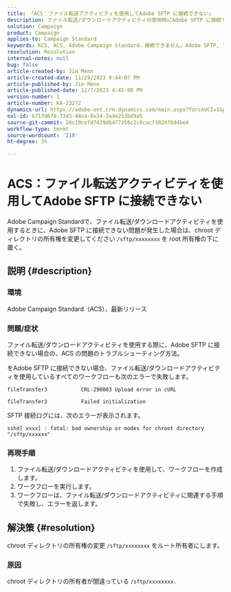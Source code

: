 ```yaml
---
title: 「ACS：ファイル転送アクティビティを使用してAdobe SFTP に接続できない」
description: ファイル転送/ダウンロードアクティビティの使用時にAdobe SFTP に接続できないAdobe Campaign Standardの問題を解決する方法を説明します。
solution: Campaign
product: Campaign
applies-to: Campaign Standard
keywords: KCS, ACS, Adobe Campaign Standard，接続できません，Adobe SFTP, ファイル転送，ダウンロード，エラー，CRL-290003, cURL, トラブルシューティング
resolution: Resolution
internal-notes: null
bug: false
article-created-by: Jim Menn
article-created-date: 11/29/2023 9:44:07 PM
article-published-by: Jim Menn
article-published-date: 12/7/2023 4:45:08 PM
version-number: 1
article-number: KA-23272
dynamics-url: https://adobe-ent.crm.dynamics.com/main.aspx?forceUCI=1&pagetype=entityrecord&etn=knowledgearticle&id=e39cbc69-008f-ee11-8179-6045bd006268
exl-id: 6717d678-7345-48c4-8e34-3a4e253bd9a5
source-git-commit: 20c19cefd7439db477356c2c8cacf3024f6d4be4
workflow-type: tm+mt
source-wordcount: '219'
ht-degree: 3%

---
```


# ACS：ファイル転送アクティビティを使用してAdobe SFTP に接続できない


Adobe Campaign Standardで、ファイル転送/ダウンロードアクティビティを使用するときに、Adobe SFTP に接続できない問題が発生した場合は、chroot ディレクトリの所有権を変更してください `/sftp/xxxxxxxx` を root 所有権の下に置く。

## 説明 {#description}


### 環境

Adobe Campaign Standard（ACS）、最新リリース



### 問題/症状

ファイル転送/ダウンロードアクティビティを使用する際に、Adobe SFTP に接続できない場合の、ACS の問題のトラブルシューティング方法。

をAdobe SFTP に接続できない場合、ファイル転送/ダウンロードアクティビティを使用しているすべてのワークフローも次のエラーで失敗します。




```
fileTransfer3           CRL-290003 Upload error in cURL 

fileTransfer3           Failed initialization
```




SFTP 接続ログには、次のエラーが表示されます。




```
sshd[ xxxx] : fatal: bad ownership or modes for chroot directory "/sftp/xxxxxx"
```






### <b>再現手順</b>

1. ファイル転送/ダウンロードアクティビティを使用して、ワークフローを作成します。
2. ワークフローを実行します。
3. ワークフローは、ファイル転送/ダウンロードアクティビティに関連する手順で失敗し、エラーを返します。



## 解決策 {#resolution}


chroot ディレクトリの所有権の変更 `/sftp/xxxxxxxx` をルート所有者にします。

### 原因

chroot ディレクトリの所有者が間違っている `/sftp/xxxxxxxx. `
